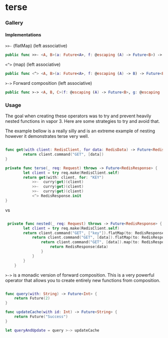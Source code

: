 # terse


### Gallery


#### Implementations

`>>-` (flatMap) (left associative)
```swift
public func >>- <A, B>(a: Future<A>, f: @escaping (A) -> Future<B>) -> Future<B> 
```

`<^>` (map) (left associative)
```swift
public func <^> <A, B>(a: Future<A>, f: @escaping (A) -> B) -> Future<B> {
```

`>->` Forward composition (left associative)

```swift
public func >-> <A, B, C>(f: @escaping (A) -> Future<B>, g: @escaping (B) -> Future<C>) -> (A) -> Future<C> {
```

### Usage
The goal when creating these operators was to try and prevent heavily nested functions in vapor 3. Here are some strategies to try and avoid that.

The example bellow is a really silly and is an extreme example of nesting however it demonstrates terse very well.

```swift

func get(with client: RedisClient, for data: RedisData) -> Future<RedisData> {
        return client.command("GET", [data])
}

private func terse(_ req: Request) throws -> Future<RedisResponse> {
        let client = try req.make(RedisClient.self)
        return get(with: client, for: "KEY")
            >>-  curry(get)(client)
            >>-  curry(get)(client)
            >>-  curry(get)(client)
            <^> RedisResponse.init
}

``` 

vs

```swift

 private func nested(_ req: Request) throws -> Future<RedisResponse> {
        let client = try req.make(RedisClient.self)
        return client.command("GET", ["key"]).flatMap(to: RedisResponse.self) { data in
            return client.command("GET", [data]).flatMap(to: RedisResponse.self) { data in
                return client.command("GET", [data]).map(to: RedisResponse.self) { data in
                    return RedisResponse(data)
                }
            }
        }
    }

```



`>->` is a monadic version of forward composition.  This is a very powerful operator that allows you to create entirely new functions from composition.

```swift

func query(with: String) -> Future<Int> {
    return Future(2)
}

func updateCache(with id: Int) -> Future<String> {
    return Future("Success")
}

let queryAndUpdate = query >-> updateCache

```